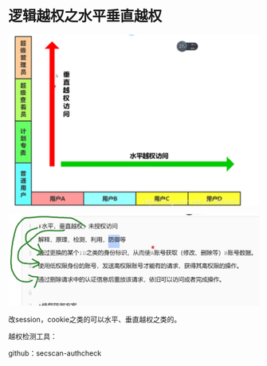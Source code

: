 # 逻辑越权之水平垂直越权

![image-20210603174201403](day33.assets/image-20210603174201403.png)

![image-20210612171223968](day33/image-20210612171223968.png)



改session，cookie之类的可以水平、垂直越权之类的。





越权检测工具：

github：secscan-authcheck

